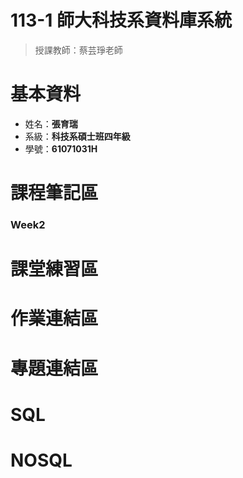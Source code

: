 # 113-1 師大科技系資料庫系統
  > 授課教師：蔡芸琤老師
# 基本資料  
  * 姓名：**張育瑞**  
  * 系級：**科技系碩士班四年級**
  * 學號：**61071031H**

# 課程筆記區
### Week2

# 課堂練習區

# 作業連結區


# 專題連結區
# SQL

# NOSQL
